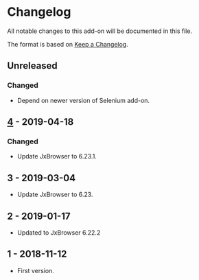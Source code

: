 # Changelog
All notable changes to this add-on will be documented in this file.

The format is based on [Keep a Changelog](https://keepachangelog.com/en/1.0.0/).

## Unreleased
### Changed
- Depend on newer version of Selenium add-on.

## [4] - 2019-04-18

### Changed
- Update JxBrowser to 6.23.1.

## 3 - 2019-03-04

- Update JxBrowser to 6.23.

## 2 - 2019-01-17

- Updated to JxBrowser 6.22.2

## 1 - 2018-11-12

- First version.

[4]: https://github.com/zaproxy/zap-extensions/releases/jxbrowserwindows64-v4
